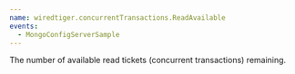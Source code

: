 ```yaml
---
name: wiredtiger.concurrentTransactions.ReadAvailable
events:
  - MongoConfigServerSample
---
```


The number of available read tickets (concurrent transactions) remaining.
